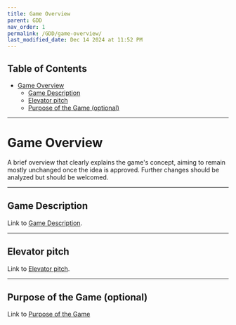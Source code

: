 ```yaml
---
title: Game Overview
parent: GDD
nav_order: 1
permalink: /GDD/game-overview/
last_modified_date: Dec 14 2024 at 11:52 PM
---
```


## Table of Contents
- [Game Overview](#game-overview)
  - [Game Description](#game-description)
  - [Elevator pitch](#elevator-pitch)
  - [Purpose of the Game (optional)](#purpose-of-the-game-optional)

---

# Game Overview
A brief overview that clearly explains the game's concept, aiming to remain mostly unchanged once the idea is approved. Further changes should be analyzed but should be welcomed.

---

## Game Description

Link to [Game Description](game-description/).

---

## Elevator pitch

Link to [Elevator pitch](elevator-pitch/).

---

## Purpose of the Game (optional)

Link to [Purpose of the Game](purpose-of-the-game-optional/)